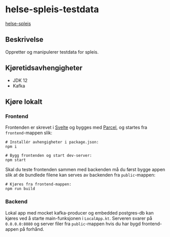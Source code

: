 # helse-spleis-testdata

[helse-spleis](https://www.github.com/navikt/helse-spleis)

## Beskrivelse
Oppretter og manipulerer testdata for spleis.

## Kjøretidsavhengigheter

* JDK 12
* Kafka

## Kjøre lokalt

### Frontend

Frontenden er skrevet i [Svelte](https://svelte.dev/) og bygges med [Parcel](https://parceljs.org/), og startes fra `frontend`-mappen slik:

````shell script
# Installér avhengigheter i package.json:
npm i

# Bygg frontenden og start dev-server:
npm start
````

Skal du teste frontenden sammen med backenden må du først bygge appen slik at de bundlede filene kan serves av backenden fra `public`-mappen:

```shell script
# Kjøres fra frontend-mappen:
npm run build
```

### Backend

Lokal app med mocket kafka-producer og embedded postgres-db kan kjøres ved å starte main-funksjonen i `LocalApp.kt`. Serveren svarer på `0.0.0.0:8080` og server filer fra `public`-mappen hvis du har bygd frontend-appen på forhånd.
